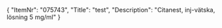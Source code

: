 {
  "ItemNr": "075743",
  "Title": "test",
  "Description": "Citanest, inj-vätska, lösning 5 mg/ml"
}